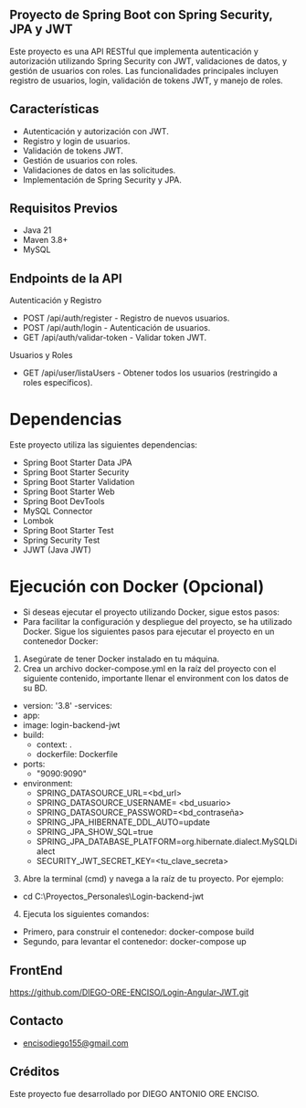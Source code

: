 ## Proyecto de Spring Boot con Spring Security, JPA y JWT
Este proyecto es una API RESTful que implementa autenticación y autorización utilizando Spring Security con JWT, validaciones de datos, y gestión de usuarios con roles. Las funcionalidades principales incluyen registro de usuarios, login, validación de tokens JWT, y manejo de roles.

## Características
- Autenticación y autorización con JWT.
- Registro y login de usuarios.
- Validación de tokens JWT.
- Gestión de usuarios con roles.
- Validaciones de datos en las solicitudes.
- Implementación de Spring Security y JPA.

## Requisitos Previos
- Java 21
- Maven 3.8+
- MySQL

## Endpoints de la API
Autenticación y Registro
- POST /api/auth/register - Registro de nuevos usuarios.
- POST /api/auth/login - Autenticación de usuarios.
- GET /api/auth/validar-token - Validar token JWT.

Usuarios y Roles
- GET /api/user/listaUsers - Obtener todos los usuarios (restringido a roles específicos).

# Dependencias
Este proyecto utiliza las siguientes dependencias:

- Spring Boot Starter Data JPA
- Spring Boot Starter Security
- Spring Boot Starter Validation
- Spring Boot Starter Web
- Spring Boot DevTools
- MySQL Connector
- Lombok
- Spring Boot Starter Test
- Spring Security Test
- JJWT (Java JWT)
  
# Ejecución con Docker (Opcional)
- Si deseas ejecutar el proyecto utilizando Docker, sigue estos pasos:
- Para facilitar la configuración y despliegue del proyecto, se ha utilizado Docker. Sigue los siguientes pasos para ejecutar el proyecto en un contenedor Docker:
1. Asegúrate de tener Docker instalado en tu máquina.
2. Crea un archivo docker-compose.yml en la raíz del proyecto con el siguiente contenido, importante llenar el environment con los datos de su BD.

 -  version: '3.8'
-services:
 - app:
  -  image: login-backend-jwt
   - build:
     - context: .
     - dockerfile: Dockerfile
   - ports:
      - "9090:9090"
   - environment:
      - SPRING_DATASOURCE_URL=<bd_url>
      - SPRING_DATASOURCE_USERNAME= <bd_usuario>
      - SPRING_DATASOURCE_PASSWORD=<bd_contraseña>
      - SPRING_JPA_HIBERNATE_DDL_AUTO=update
      - SPRING_JPA_SHOW_SQL=true
      - SPRING_JPA_DATABASE_PLATFORM=org.hibernate.dialect.MySQLDialect
      - SECURITY_JWT_SECRET_KEY=<tu_clave_secreta>
3. Abre la terminal (cmd) y navega a la raíz de tu proyecto. Por ejemplo:
- cd C:\Proyectos_Personales\Login-backend-jwt

4. Ejecuta los siguientes comandos:
- Primero, para construir el contenedor: docker-compose build
- Segundo, para levantar el contenedor:    docker-compose up

## FrontEnd
https://github.com/DIEGO-ORE-ENCISO/Login-Angular-JWT.git

## Contacto
- encisodiego155@gmail.com
  
## Créditos
Este proyecto fue desarrollado por DIEGO ANTONIO ORE ENCISO.


